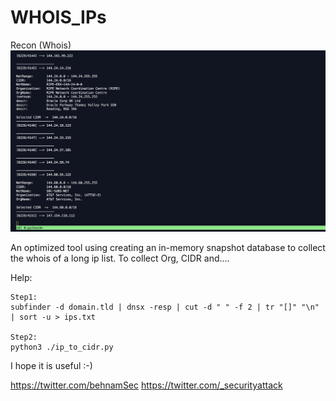# WHOIS_IPs
Recon (Whois)
![alt text](https://raw.githubusercontent.com/security-attack/WHOIS_IPs/main/WHOIS_IPs/PIC_0.png)


An optimized tool using creating an in-memory snapshot database to collect the whois of a long ip list. To collect Org, CIDR and....

Help:
```
Step1: 
subfinder -d domain.tld | dnsx -resp | cut -d " " -f 2 | tr "[]" "\n" | sort -u > ips.txt

Step2:
python3 ./ip_to_cidr.py

```

I hope it is useful :-)


https://twitter.com/behnamSec
https://twitter.com/_securityattack
